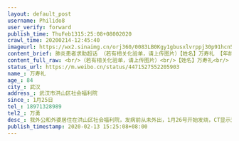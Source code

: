 ```yaml
---
layout: default_post
username: Philido8
user_verify: forward
publish_time: ThuFeb1315:25:08+08002020
crawl_time: 20200214-12:45:40
imageurl: https://wx2.sinaimg.cn/orj360/0083LB0Kgy1gbusxlvrppj30p91hcn5u.jpg,https://wx1.sinaimg.cn/orj360/0083LB0Kgy1gbusxm90cvj30p91hcqc2.jpg,https://wx1.sinaimg.cn/orj360/0083LB0Kgy1gbusy3bvm8j30p91hctjn.jpg,https://wx4.sinaimg.cn/orj360/0083LB0Kgy1gbusy40od5j30p91hc138.jpg
content_brief: 肺炎患者求助超话 （若有相关化验单，请上传图片）【姓名】万寿礼 【年龄】84【所在城市】武汉【所在小区、社区】武汉市洪山区社会福利院【患病时间】1月25日【联系方式】18971328989【其他紧急联系人】万勇【病情描述】我外公和外婆居住在洪山区社会福利院，发病前从未外出，1月26号开始 ...全文
content_full_raw: <br/>（若有相关化验单，请上传图片）<br/>【姓名】万寿礼<br/>【年龄】84<br/>【所在城市】武汉<br/>【所在小区、社区】武汉市洪山区社会福利院<br/>【患病时间】1月25日<br/>【联系方式】18971328989<br/>【其他紧急联系人】万勇<br/>【病情描述】我外公和外婆居住在洪山区社会福利院，发病前从未外出，1月26号开始发烧，CT显示双肺已白毛玻璃，2月3日晚被送往武汉科技大学附属天佑医院，虽已住院，但以天佑医院的医疗条件是无法长期收治我外公这样的危重症病人！急需转院！住进第二天就下了病危通知书，医生说需要立刻转至ICU或者更大的医疗体检的医院，但医院一直说ICU已满，可现两老人情况已危在旦夕！<spanclass="url-icon"><imgalt=[泪]src="//h5.sinaimg.cn/m/emoticon/icon/default/d_lei-1b4b02f8b1.png"style="width:1em;height:1em;"/></span><spanclass="url-icon"><imgalt=[泪]src="//h5.sinaimg.cn/m/emoticon/icon/default/d_lei-1b4b02f8b1.png"style="width:1em;height:1em;"/></span><spanclass="url-icon"><imgalt=[泪]src="//h5.sinaimg.cn/m/emoticon/icon/default/d_lei-1b4b02f8b1.png"style="width:1em;height:1em;"/></span>外公是一名老兵，勤勤恳恳总告诉我们不要给国家添麻烦，但是我们现在无路可走！七十多岁的外婆看见外公现在的情况，每天都受刺激已经丧失理智接近精神失常，恳请大家帮帮外公，让他能转院到能有医疗条件收治危重症病人的医院，能有生的希望！<br/><br/>天佑医院<br/>02751228622；<br/><br/>市防疫指挥部:<br/>82826416；
status_url: https://m.weibo.cn/status/4471527552205903
name_: 万寿礼
age_: 84
city_: 武汉
address_: 武汉市洪山区社会福利院
since_: 1月25日
tel_: 18971328989
tel2_: 万勇
desc_: 我外公和外婆居住在洪山区社会福利院，发病前从未外出，1月26号开始发烧，CT显示双肺已白毛玻璃，2月3日晚被送往武汉科技大学附属天佑医院，虽已住院，但以天佑医院的医疗条件是无法长期收治我外公这样的危重症病人！急需转院！住进第二天就下了病危通知书，医生说需要立刻转至ICU或者更大的医疗体检的医院，但医院一直说ICU已满，可现两老人情况已危在旦夕！<spanclass="url-icon"><imgalt=[泪]src="//h5.sinaimg.cn/m/emoticon/icon/default/d_lei-1b4b02f8b1.png"style="width1em;height1em;"/></span><spanclass="url-icon"><imgalt=[泪]src="//h5.sinaimg.cn/m/emoticon/icon/default/d_lei-1b4b02f8b1.png"style="width1em;height1em;"/></span><spanclass="url-icon"><imgalt=[泪]src="//h5.sinaimg.cn/m/emoticon/icon/default/d_lei-1b4b02f8b1.png"style="width1em;height1em;"/></span>外公是一名老兵，勤勤恳恳总告诉我们不要给国家添麻烦，但是我们现在无路可走！七十多岁的外婆看见外公现在的情况，每天都受刺激已经丧失理智接近精神失常，恳请大家帮帮外公，让他能转院到能有医疗条件收治危重症病人的医院，能有生的希望！天佑医院02751228622；市防疫指挥部82826416；
publish_timestamp: 2020-02-13 15:25:08+08:00
---
```

